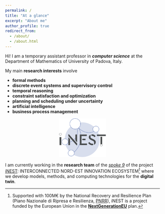 ```yaml
---
permalink: /
title: "At a glance"
excerpt: "About me"
author_profile: true
redirect_from: 
  - /about/
  - /about.html
---
```


Hi! I am a temporary assistant professor in ***computer science*** at the Department of Mathematics of  University of Padova, Italy. 

My main **research interests** involve 

- **formal methods**
- **discrete event systems and supervisory control**
- **temporal reasoning**
- **constraint satisfaction and optimization**
- **planning and scheduling under uncertainty**
- **artificial intelligence**
- **business process management**

<center>
<img src="/images/Icone_spokes_300x300_Spoke_9.svg" width="30%" height="30%"/>
</center>

I am currently working in the **research team** of the *[spoke 9](https://www.consorzioinest.it/en/model-methods-computing-technologies-for-digital-twin-2/)* of the project [iNEST](https://www.consorzioinest.it/en/): INTERCONNECTED NORD-EST INNOVATION ECOSYSTEM[^1] where we develop models, methods, and computing technologies for the **digital twin**.

[^1]: Supported with 100M€ by the National Recovery and Resilience Plan (Piano Nazionale di Ripresa e Resilienza, [PNRR](https://www.mef.gov.it/en/focus/The-National-Recovery-and-Resilience-Plan-NRRP/)), iNEST is a project funded by the European Union in the [**NextGenerationEU**](https://next-generation-eu.europa.eu/index_en) plan.
